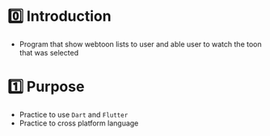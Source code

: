 # :zero: Introduction
- Program that show webtoon lists to user and able user to watch the toon that was selected
# :one: Purpose
- Practice to use `Dart` and `Flutter`
- Practice to cross platform language

